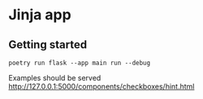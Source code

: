 # Jinja app

## Getting started

```
poetry run flask --app main run --debug
```

Examples should be served
http://127.0.0.1:5000/components/checkboxes/hint.html
